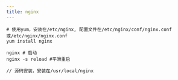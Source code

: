 ```yaml
---
title: nginx
---
```



```
# 使用yum，安装在/etc/nginx, 配置文件在/etc/nginx/conf/nginx.conf或/etc/nginx/nginx.conf
yum install nginx

nginx # 启动
nginx -s reload #平滑重启
```

```
// 源码安装，安装在/usr/local/nginx
```
                      